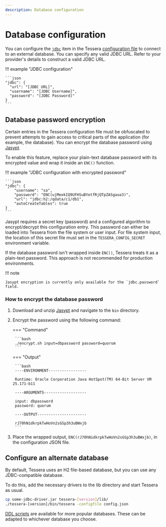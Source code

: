 ```yaml
---
description: Database configuration
---
```


# Database configuration

You can configure the [`jdbc`](../../Reference/SampleConfiguration.md#jdbc) item in the Tessera
[configuration file](Tessera.md) to connect to an external database.
You can specify any valid JDBC URL.
Refer to your provider's details to construct a valid JDBC URL.

!!! example "JDBC configuration"

    ```json
    "jdbc": {
      "url": "[JDBC URL]",
      "username": "[JDBC Username]",
      "password": "[JDBC Password]"
    }
    ```

## Database password encryption

Certain entries in the Tessera configuration file must be obfuscated to prevent attempts to gain access to critical
parts of the application (for example, the database).
You can encrypt the database password using [Jasypt](https://github.com/jasypt/jasypt).

To enable this feature, replace your plain-text database password with its encrypted value and wrap it inside an `ENC()` function.

!!! example "JDBC configuration with encrypted password"

    ```json
    "jdbc": {
        "username": "sa",
        "password": "ENC(ujMeokIQ9UFHSuBYetfRjQTpZASgaua3)",
        "url": "jdbc:h2:/qdata/c1/db1",
        "autoCreateTables": true
    }
    ```

Jasypt requires a secret key (password) and a configured algorithm to encrypt/decrypt this configuration entry.
This password can either be loaded into Tessera from the file system or user input.
For file system input, the location of this secret file must set in the `TESSERA_CONFIG_SECRET` environment variable.

If the database password isn't wrapped inside `ENC()`, Tessera treats it as a plain-text password.
This approach is not recommended for production environments.

!!! note

    Jasypt encryption is currently only available for the `jdbc.password` field.

### How to encrypt the database password

1. Download and unzip [Jasypt](https://github.com/jasypt/jasypt) and navigate to the `bin` directory.
1. Encrypt the password using the following command:

    === "Command"

        ```bash
        ./encrypt.sh input=dbpassword password=quorum
        ```

    === "Output"

        ```bash
        ----ENVIRONMENT-----------------

        Runtime: Oracle Corporation Java HotSpot(TM) 64-Bit Server VM 25.171-b11

        ----ARGUMENTS-------------------

        input: dbpassword
        password: quorum

        ----OUTPUT----------------------

        rJ70hNidkrpkTwHoVn2sGSp3h3uBWxjb
        ```

1. Place the wrapped output, `ENC(rJ70hNidkrpkTwHoVn2sGSp3h3uBWxjb)`, in the configuration JSON file.

## Configure an alternate database

By default, Tessera uses an H2 file-based database, but you can use any JDBC-compatible database.

To do this, add the necessary drivers to the lib directory and start Tessera as usual.

```bash
cp some-jdbc-driver.jar tessera-[version]/lib/
./tessera-[version]/bin/tessera -configfile config.json
```

[DDL scripts] are available for more popular databases.
These can be adapted to whichever database you choose.

<!-- links -->
[DDL scripts]: https://github.com/ConsenSys/tessera/tree/master/ddls/create-table
